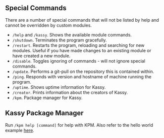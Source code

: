 ## Special Commands
There are a number of special commands that will not be listed by help and cannot be overridden by custom modules.
- `/help` and `/kassy`. Shows the available module commands.
- `/shutdown`. Terminates the program gracefully.
- `/restart`. Restarts the program, reloading and searching for new modules. Useful if you have made changes to an existing module or have created a new module.
- `/disable`. Toggles ignoring of commands - will not ignore special commands.
- `/update`. Performs a git-pull on the repository this is contained within.
- `/ping`. Responds with version and hostname of machine running the program.
- `/uptime`. Shows uptime information for Kassy.
- `/creator`. Prints information about the creators of Kassy.
- `/kpm`. Package manager for Kassy.

## Kassy Package Manager
Run `/kpm help [command]` for help with KPM. Also refer to the hello world example [here](https://github.com/mrkno/HelloKassy).
